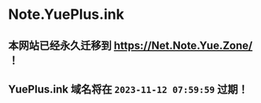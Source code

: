 # Note.YuePlus.ink

## 本网站已经永久迁移到 <https://Net.Note.Yue.Zone/> ！

## YuePlus.ink 域名将在 `2023-11-12 07:59:59` 过期！
